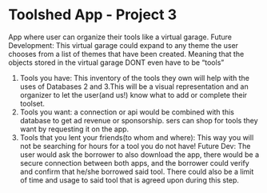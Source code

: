# Toolshed App - Project 3
 App where user can organize their tools like a virtual garage. Future Development: This virtual garage could expand to any theme the user chooses from a list of themes that have been created. Meaning that the objects stored in the virtual garage DONT even have to be “tools”

1) Tools you have: This inventory of the tools they own will help with the uses of Databases 2 and 3.This will be a visual representation and an organizer to let the user(and us!)  know what to add or complete their toolset.
2) Tools you want: a connection or api would be combined with this database to get ad revenue or sponsorship. sers can shop for tools they want by requesting it on the app. 
3) Tools that you lent your friends(to whom and where): This way you will not be searching for hours for a tool you do not have! Future Dev: The user would ask the borrower to also download the app, there would be a secure connection between both apps, and the borrower could verify and confirm that he/she borrowed said tool. There could also be a limit of time and usage to said tool that is agreed upon during this step.

